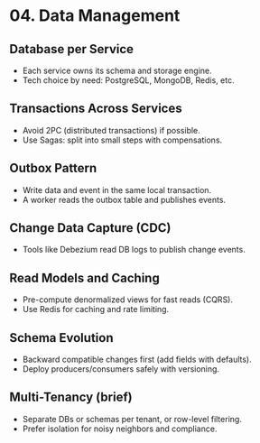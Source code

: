 # 04. Data Management

## Database per Service
- Each service owns its schema and storage engine.
- Tech choice by need: PostgreSQL, MongoDB, Redis, etc.

## Transactions Across Services
- Avoid 2PC (distributed transactions) if possible.
- Use Sagas: split into small steps with compensations.

## Outbox Pattern
- Write data and event in the same local transaction.
- A worker reads the outbox table and publishes events.

## Change Data Capture (CDC)
- Tools like Debezium read DB logs to publish change events.

## Read Models and Caching
- Pre-compute denormalized views for fast reads (CQRS).
- Use Redis for caching and rate limiting.

## Schema Evolution
- Backward compatible changes first (add fields with defaults).
- Deploy producers/consumers safely with versioning.

## Multi-Tenancy (brief)
- Separate DBs or schemas per tenant, or row-level filtering.
- Prefer isolation for noisy neighbors and compliance.
